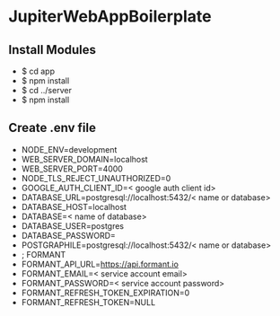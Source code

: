 # JupiterWebAppBoilerplate

## Install Modules
- $ cd app
- $ npm install
- $ cd ../server
- $ npm install

## Create .env file
- NODE_ENV=development
- WEB_SERVER_DOMAIN=localhost
- WEB_SERVER_PORT=4000
- NODE_TLS_REJECT_UNAUTHORIZED=0
- GOOGLE_AUTH_CLIENT_ID=< google auth client id>
- DATABASE_URL=postgresql://localhost:5432/< name or database>
- DATABASE_HOST=localhost
- DATABASE=< name of database>
- DATABASE_USER=postgres
- DATABASE_PASSWORD=
- POSTGRAPHILE=postgresql://localhost:5432/< name or database>
- ; FORMANT
- FORMANT_API_URL=https://api.formant.io
- FORMANT_EMAIL=< service account email>
- FORMANT_PASSWORD=< service account password>
- FORMANT_REFRESH_TOKEN_EXPIRATION=0
- FORMANT_REFRESH_TOKEN=NULL
